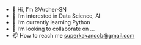- 👋 Hi, I’m @Archer-SN
- 👀 I’m interested in Data Science, AI
- 🌱 I’m currently learning Python
- 💞️ I’m looking to collaborate on ...
- 📫 How to reach me superkakanoob@gmail.com

<!---
Archer-SN/Archer-SN is a ✨ special ✨ repository because its `README.md` (this file) appears on your GitHub profile.
You can click the Preview link to take a look at your changes.
--->
